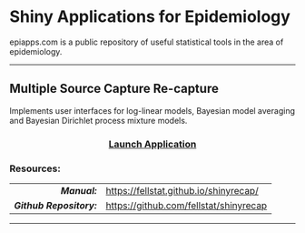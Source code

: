 Shiny Applications for Epidemiology
============

epiapps.com is a public repository of useful statistical tools in the area of epidemiology.

---

Multiple Source Capture Re-capture
------------

Implements user interfaces for log-linear models, Bayesian model 
averaging and Bayesian Dirichlet process mixture models.


<h3 style="text-align: center;">
  <a href="https://epiapps.com/apps/sample-apps/hello/"> Launch Application</a>
</h3>

### Resources: 

|   |   |
|--:|---|
|    ***Manual:***  |  <https://fellstat.github.io/shinyrecap/> |
| ***Github Repository:*** | <https://github.com/fellstat/shinyrecap> |

---